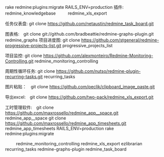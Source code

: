 
rake redmine:plugins:migrate RAILS_ENV=production
插件: redmine_knowledgebase 　  　    redmine_xls_export

任务仪表盘:  git clone https://github.com/netaustin/redmine_task_board.git

图表格:　git clone git://github.com/bradbeattie/redmine-graphs-plugin.git redmine_graphs
项目进度图: git clone https://github.com/stgeneral/redmine-progressive-projects-list.git progressive_projects_list

项目监控:  git clone https://github.com/alexmonteiro/Redmine-Monitoring-Controlling.git  redmine_monitoring_controlling

周期性循环任务: git clone https://github.com/nutso/redmine-plugin-recurring-tasks.git recurring_tasks

图片粘贴：　git clone https://github.com/peclik/clipboard_image_paste.git 

导出excel:　git clone https://github.com/two-pack/redmine_xls_export.git


工时管理软件:　git clone https://github.com/maxrossello/redmine_app__space.git redmine_app__space
                        git clone https://github.com/maxrossello/redmine_app_timesheets.git redmine_app_timesheets
                        RAILS_ENV=production rake redmine:plugins:migrate



   
　  　         redmine_monitoring_controlling  redmine_xls_export
ezlibrarian            recurring_tasks            redmine-graphs-plugin  redmine_task_board
